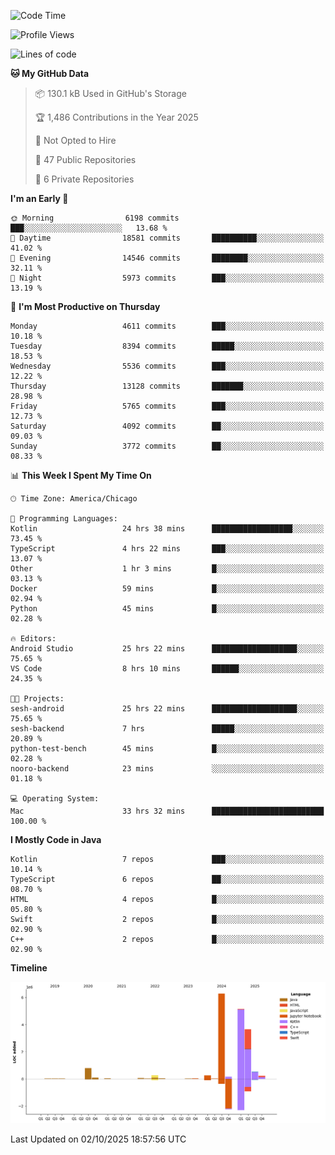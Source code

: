 <!--START_SECTION:waka-->
![Code Time](http://img.shields.io/badge/Code%20Time-1%2C564%20hrs%2024%20mins-blue)

![Profile Views](http://img.shields.io/badge/Profile%20Views-0-blue)

![Lines of code](https://img.shields.io/badge/From%20Hello%20World%20I%27ve%20Written-17.6%20million%20lines%20of%20code-blue)

**🐱 My GitHub Data** 

> 📦 130.1 kB Used in GitHub's Storage 
 > 
> 🏆 1,486 Contributions in the Year 2025
 > 
> 🚫 Not Opted to Hire
 > 
> 📜 47 Public Repositories 
 > 
> 🔑 6 Private Repositories 
 > 
**I'm an Early 🐤** 

```text
🌞 Morning                6198 commits        ███░░░░░░░░░░░░░░░░░░░░░░   13.68 % 
🌆 Daytime                18581 commits       ██████████░░░░░░░░░░░░░░░   41.02 % 
🌃 Evening                14546 commits       ████████░░░░░░░░░░░░░░░░░   32.11 % 
🌙 Night                  5973 commits        ███░░░░░░░░░░░░░░░░░░░░░░   13.19 % 
```
📅 **I'm Most Productive on Thursday** 

```text
Monday                   4611 commits        ███░░░░░░░░░░░░░░░░░░░░░░   10.18 % 
Tuesday                  8394 commits        █████░░░░░░░░░░░░░░░░░░░░   18.53 % 
Wednesday                5536 commits        ███░░░░░░░░░░░░░░░░░░░░░░   12.22 % 
Thursday                 13128 commits       ███████░░░░░░░░░░░░░░░░░░   28.98 % 
Friday                   5765 commits        ███░░░░░░░░░░░░░░░░░░░░░░   12.73 % 
Saturday                 4092 commits        ██░░░░░░░░░░░░░░░░░░░░░░░   09.03 % 
Sunday                   3772 commits        ██░░░░░░░░░░░░░░░░░░░░░░░   08.33 % 
```


📊 **This Week I Spent My Time On** 

```text
🕑︎ Time Zone: America/Chicago

💬 Programming Languages: 
Kotlin                   24 hrs 38 mins      ██████████████████░░░░░░░   73.45 % 
TypeScript               4 hrs 22 mins       ███░░░░░░░░░░░░░░░░░░░░░░   13.07 % 
Other                    1 hr 3 mins         █░░░░░░░░░░░░░░░░░░░░░░░░   03.13 % 
Docker                   59 mins             █░░░░░░░░░░░░░░░░░░░░░░░░   02.94 % 
Python                   45 mins             █░░░░░░░░░░░░░░░░░░░░░░░░   02.28 % 

🔥 Editors: 
Android Studio           25 hrs 22 mins      ███████████████████░░░░░░   75.65 % 
VS Code                  8 hrs 10 mins       ██████░░░░░░░░░░░░░░░░░░░   24.35 % 

🐱‍💻 Projects: 
sesh-android             25 hrs 22 mins      ███████████████████░░░░░░   75.65 % 
sesh-backend             7 hrs               █████░░░░░░░░░░░░░░░░░░░░   20.89 % 
python-test-bench        45 mins             █░░░░░░░░░░░░░░░░░░░░░░░░   02.28 % 
nooro-backend            23 mins             ░░░░░░░░░░░░░░░░░░░░░░░░░   01.18 % 

💻 Operating System: 
Mac                      33 hrs 32 mins      █████████████████████████   100.00 % 
```

**I Mostly Code in Java** 

```text
Kotlin                   7 repos             ███░░░░░░░░░░░░░░░░░░░░░░   10.14 % 
TypeScript               6 repos             ██░░░░░░░░░░░░░░░░░░░░░░░   08.70 % 
HTML                     4 repos             █░░░░░░░░░░░░░░░░░░░░░░░░   05.80 % 
Swift                    2 repos             █░░░░░░░░░░░░░░░░░░░░░░░░   02.90 % 
C++                      2 repos             █░░░░░░░░░░░░░░░░░░░░░░░░   02.90 % 
```



**Timeline**

![Lines of Code chart](https://raw.githubusercontent.com/phanijsp/phanijsp/main/assets/bar_graph.png)


 Last Updated on 02/10/2025 18:57:56 UTC
<!--END_SECTION:waka-->

